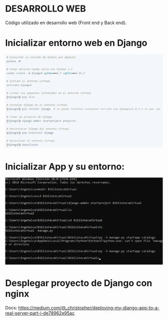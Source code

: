 # DESARROLLO WEB
Código utilizado en desarrollo web (Front end y Back end).

# Inicializar entorno web en Django
![](django-python/entorno-virtual.PNG)

# Inicializar App y su entorno:
![](django-python/inicializacion-entorno-app.PNG)

# Desplegar proyecto de Django con nginx
Docs: https://medium.com/@_christopher/deploying-my-django-app-to-a-real-server-part-i-de78962e95ac
